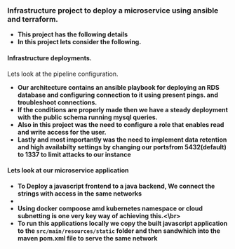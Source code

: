 ### Infrastructure project to deploy a microservice using ansible and terraform.
- **This project has the following details**
- **In this project lets consider the following.**
#### Infrastructure deployments.
Lets look at the pipeline configuration.
- **Our architecture contains an ansible playbook for deploying an RDS database and configuring connection to it using present pings. and troubleshoot connections.**
- **If the conditions are properly made then we have a steady deployment with the public schema running mysql queries.**
- **Also in this project was the need to configure a role that enables read and write access for the user.</br>**
- **Lastly and most importantly was the need to implement data retention and high availabilty settings by changing our portsfrom 5432(default) to 1337 to limit attacks to our instance**
#### Lets look at our microservice application</br>
- **To Deploy a javascript frontend to a java backend, We connect the strings with access in the same networks**</sbr>
- 
- **Using docker compoose amd kubernetes namespace or cloud subnetting is one very  key way of achieving this.<\br>**
- **To run this applications locally we copy the built javascript application to the `src/main/resources/static` folder and then sandwhich into the maven pom.xml file to serve the same network</br>**
